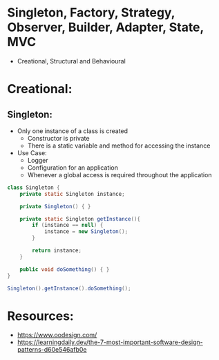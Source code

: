 # Singleton, Factory, Strategy, Observer, Builder, Adapter, State, MVC

- Creational, Structural and Behavioural

# Creational:

## Singleton:

- Only one instance of a class is created
  - Constructor is private
  - There is a static variable and method for accessing the instance
- Use Case:
  - Logger
  - Configuration for an application
  - Whenever a global access is required throughout the application

```java
class Singleton {
    private static Singleton instance;

    private Singleton() { }

    private static Singleton getInstance(){
        if (instance == null) {
            instance = new Singleton();
        }

        return instance;
    }

    public void doSomething() { }
}

Singleton().getInstance().doSomething();
```

# Resources:

- https://www.oodesign.com/
- https://learningdaily.dev/the-7-most-important-software-design-patterns-d60e546afb0e

